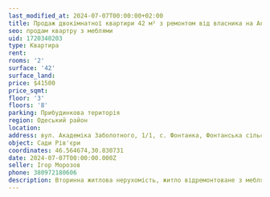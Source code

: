 ```yaml
---
last_modified_at: 2024-07-07T00:00:00+02:00
title: Продаж двокімнатної квартири 42 м² з ремонтом від власника на Академіка Заболотного в с. Фонтанка
seo: продам квартру з меблями
uid: 1720340203
type: Квартира
rent:
rooms: '2'
surface: '42'
surface_land:
price: $41500
price_sqmt:
floor: '3'
floors: '8'
parking: Прибудинкова територія
region: Одеський район
location:
address: вул. Академіка Заболотного, 1/1, с. Фонтанка, Фонтанська сільська територіальна громада
object: Сади Рів'єри
coordinates: 46.564674,30.830731
date: 2024-07-07T00:00:00.000Z
seller: Ігор Морозов
phone: 380972180606
description: Вторинна житлова нерухомість, житло відремонтоване з меблями і технікою, придатне і готове для проживання
---
```

